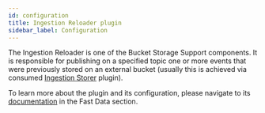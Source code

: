 ```yaml
---
id: configuration
title: Ingestion Reloader plugin
sidebar_label: Configuration
---
```


<!--
WARNING: this file was automatically generated by Mia-Platform Doc Aggregator.
DO NOT MODIFY IT BY HAND.
Instead, modify the source file and run the aggregator to regenerate this file.
-->

The Ingestion Reloader is one of the Bucket Storage Support components. It is responsible for publishing
on a specified topic one or more events that were previously stored on an external bucket (usually this is achieved via consumed [Ingestion Storer](/fast_data/bucket_storage_support/configuration/ingestion_storer.md) plugin).

To learn more about the plugin and its configuration, please navigate to its [documentation](/fast_data/bucket_storage_support/configuration/ingestion_reloader.md) in the Fast Data section.
